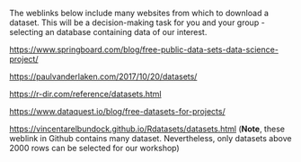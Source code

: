 The weblinks below include many websites from which to download a dataset. This will be a decision-making task for you and your group - selecting an database containing data of our interest. 

https://www.springboard.com/blog/free-public-data-sets-data-science-project/

https://paulvanderlaken.com/2017/10/20/datasets/

https://r-dir.com/reference/datasets.html

https://www.dataquest.io/blog/free-datasets-for-projects/

https://vincentarelbundock.github.io/Rdatasets/datasets.html (**Note**, these weblink in Github contains many dataset. Nevertheless, only datasets above 2000 rows can be selected for our workshop)